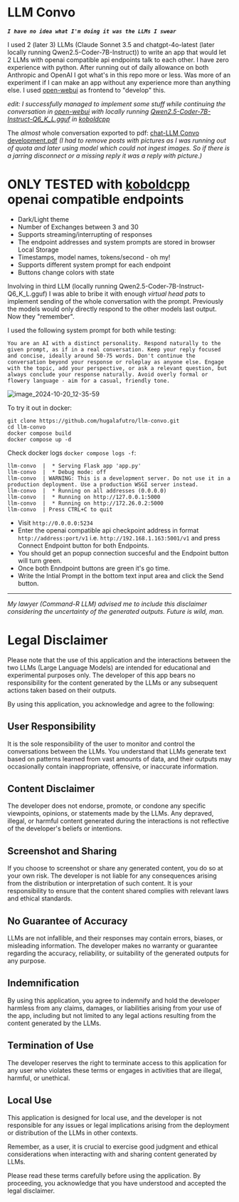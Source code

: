 # LLM Convo
***`I have no idea what I'm doing it was the LLMs I swear`***

I used 2 (later 3) LLMs (Claude Sonnet 3.5 and chatgpt-4o-latest (later locally running Qwen2.5-Coder-7B-Instruct)) to write an app that would let 2 LLMs with openai compatible api endpoints talk to each other. I have zero experience with python. After running out of daily allowance on both Anthropic and OpenAI I got what's in this repo more or less. Was more of an experiment if I can make an app without any experience more than anything else. I used [open-webui](https://github.com/open-webui/open-webui) as frontend to "develop" this.

_edit: I successfully managed to implement some stuff while continuing the conversation in [open-webui](https://github.com/open-webui/open-webui) with locally running [Qwen2.5-Coder-7B-Instruct-Q6_K_L.gguf](https://huggingface.co/bartowski/Qwen2.5-Coder-7B-Instruct-GGUF) in [koboldcpp](https://github.com/LostRuins/koboldcpp)_

The *almost* whole conversation exported to pdf: [chat-LLM Convo development.pdf](https://github.com/user-attachments/files/17450061/chat-LLM.Convo.development.pdf)
*(I had to remove posts with pictures as I was running out of quota and later using model which could not ingest images. So if there is a jarring disconnect or a missing reply it was a reply with picture.)*

# ONLY TESTED with [koboldcpp](https://github.com/LostRuins/koboldcpp) openai compatible endpoints

- Dark/Light theme
- Number of Exchanges between 3 and 30
- Supports streaming/interrupting of responses
- The endpoint addresses and system prompts are stored in browser Local Storage
- Timestamps, model names, tokens/second - oh my!
- Supports different system prompt for each endpoint
- Buttons change colors with state

Involving in third LLM (locally running Qwen2.5-Coder-7B-Instruct-Q6_K_L.gguf) I was able to bribe it with enough *virtual head pats* to implement sending of the whole conversation with the prompt. Previously the models would only directly respond to the other models last output. Now they "remember".

I used the following system prompt for both while testing:
```
You are an AI with a distinct personality. Respond naturally to the given prompt, as if in a real conversation. Keep your reply focused and concise, ideally around 50-75 words. Don't continue the conversation beyond your response or roleplay as anyone else. Engage with the topic, add your perspective, or ask a relevant question, but always conclude your response naturally. Avoid overly formal or flowery language - aim for a casual, friendly tone.
```


![image_2024-10-20_12-35-59](https://github.com/user-attachments/assets/74b355ea-6613-4865-aebc-df419f36e5c2)




To try it out in docker:
```
git clone https://github.com/hugalafutro/llm-convo.git
cd llm-convo
docker compose build
docker compose up -d
```


Check docker logs `docker compose logs -f`:
```
llm-convo  |  * Serving Flask app 'app.py'
llm-convo  |  * Debug mode: off
llm-convo  | WARNING: This is a development server. Do not use it in a production deployment. Use a production WSGI server instead.
llm-convo  |  * Running on all addresses (0.0.0.0)
llm-convo  |  * Running on http://127.0.0.1:5000
llm-convo  |  * Running on http://172.26.0.2:5000
llm-convo  | Press CTRL+C to quit
```


- Visit `http://0.0.0.0:5234`
- Enter the openai compatible api checkpoint address in format `http://address:port/v1` i.e. `http://192.168.1.163:5001/v1` and press Connect Endpoint button for both Endpoints.
- You should get an popup connection succesful and the Endpoint button will turn green.
- Once both Enndpoint buttons are green it's go time.
- Write the Intial Prompt in the bottom text input area and click the Send button.

---

*My lawyer (Command-R LLM) advised me to include this disclaimer considering the uncertainty of the generated outputs. Future is wild, man.*
# Legal Disclaimer

Please note that the use of this application and the interactions between the two LLMs (Large Language Models) are intended for educational and experimental purposes only. The developer of this app bears no responsibility for the content generated by the LLMs or any subsequent actions taken based on their outputs.

By using this application, you acknowledge and agree to the following:

## User Responsibility
It is the sole responsibility of the user to monitor and control the conversations between the LLMs. You understand that LLMs generate text based on patterns learned from vast amounts of data, and their outputs may occasionally contain inappropriate, offensive, or inaccurate information.

## Content Disclaimer
The developer does not endorse, promote, or condone any specific viewpoints, opinions, or statements made by the LLMs. Any depraved, illegal, or harmful content generated during the interactions is not reflective of the developer's beliefs or intentions.

## Screenshot and Sharing
If you choose to screenshot or share any generated content, you do so at your own risk. The developer is not liable for any consequences arising from the distribution or interpretation of such content. It is your responsibility to ensure that the content shared complies with relevant laws and ethical standards.

## No Guarantee of Accuracy
LLMs are not infallible, and their responses may contain errors, biases, or misleading information. The developer makes no warranty or guarantee regarding the accuracy, reliability, or suitability of the generated outputs for any purpose.

## Indemnification
By using this application, you agree to indemnify and hold the developer harmless from any claims, damages, or liabilities arising from your use of the app, including but not limited to any legal actions resulting from the content generated by the LLMs.

## Termination of Use
The developer reserves the right to terminate access to this application for any user who violates these terms or engages in activities that are illegal, harmful, or unethical.

## Local Use
This application is designed for local use, and the developer is not responsible for any issues or legal implications arising from the deployment or distribution of the LLMs in other contexts.

Remember, as a user, it is crucial to exercise good judgment and ethical considerations when interacting with and sharing content generated by LLMs.

Please read these terms carefully before using the application. By proceeding, you acknowledge that you have understood and accepted the legal disclaimer.
